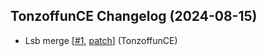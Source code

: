 ## TonzoffunCE Changelog (2024-08-15)
- Lsb merge [[#1](https://github.com/TonzoffunCE/server/pull/1), [patch](https://github.com/TonzoffunCE/server/pull/1.patch)] (TonzoffunCE)
